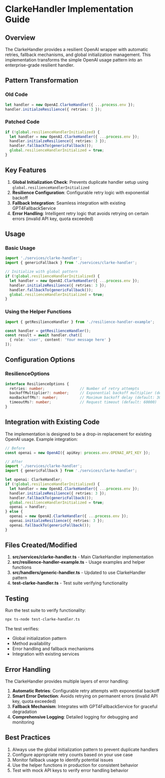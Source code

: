 # ClarkeHandler Implementation Guide

## Overview

The ClarkeHandler provides a resilient OpenAI wrapper with automatic retries, fallback mechanisms, and global initialization management. This implementation transforms the simple OpenAI usage pattern into an enterprise-grade resilient handler.

## Pattern Transformation

### Old Code
```typescript
let handler = new OpenAI.ClarkeHandler({ ...process.env });
handler.initialzeResilience({ retries: 3 });
```

### Patched Code
```typescript
if (!global.resilienceHandlerInitialized) {
  let handler = new OpenAI.ClarkeHandler({ ...process.env });
  handler.initialzeResilience({ retries: 3 });
  handler.fallbackTo(genericFallback());
  global.resilienceHandlerInitialized = true;
}
```

## Key Features

1. **Global Initialization Check**: Prevents duplicate handler setup using `global.resilienceHandlerInitialized`
2. **Resilience Configuration**: Configurable retry logic with exponential backoff
3. **Fallback Integration**: Seamless integration with existing GPT4FallbackService
4. **Error Handling**: Intelligent retry logic that avoids retrying on certain errors (invalid API key, quota exceeded)

## Usage

### Basic Usage
```typescript
import './services/clarke-handler';
import { genericFallback } from './services/clarke-handler';

// Initialize with global pattern
if (!global.resilienceHandlerInitialized) {
  let handler = new OpenAI.ClarkeHandler({ ...process.env });
  handler.initialzeResilience({ retries: 3 });
  handler.fallbackTo(genericFallback());
  global.resilienceHandlerInitialized = true;
}
```

### Using the Helper Functions
```typescript
import { getResilienceHandler } from './resilience-handler-example';

const handler = getResilienceHandler();
const result = await handler.chat([
  { role: 'user', content: 'Your message here' }
]);
```

## Configuration Options

### ResilienceOptions
```typescript
interface ResilienceOptions {
  retries: number;                // Number of retry attempts
  backoffMultiplier?: number;     // Exponential backoff multiplier (default: 2)
  maxBackoffMs?: number;          // Maximum backoff delay (default: 30000)
  timeoutMs?: number;             // Request timeout (default: 60000)
}
```

## Integration with Existing Code

The implementation is designed to be a drop-in replacement for existing OpenAI usage. Example integration:

```typescript
// Before
const openai = new OpenAI({ apiKey: process.env.OPENAI_API_KEY });

// After
import './services/clarke-handler';
import { genericFallback } from './services/clarke-handler';

let openai: ClarkeHandler;
if (!global.resilienceHandlerInitialized) {
  let handler = new OpenAI.ClarkeHandler({ ...process.env });
  handler.initialzeResilience({ retries: 3 });
  handler.fallbackTo(genericFallback());
  global.resilienceHandlerInitialized = true;
  openai = handler;
} else {
  openai = new OpenAI.ClarkeHandler({ ...process.env });
  openai.initialzeResilience({ retries: 3 });
  openai.fallbackTo(genericFallback());
}
```

## Files Created/Modified

1. **src/services/clarke-handler.ts** - Main ClarkeHandler implementation
2. **src/resilience-handler-example.ts** - Usage examples and helper functions
3. **src/handlers/generic-handler.ts** - Updated to use ClarkeHandler pattern
4. **test-clarke-handler.ts** - Test suite verifying functionality

## Testing

Run the test suite to verify functionality:
```bash
npx ts-node test-clarke-handler.ts
```

The test verifies:
- Global initialization pattern
- Method availability
- Error handling and fallback mechanisms
- Integration with existing services

## Error Handling

The ClarkeHandler provides multiple layers of error handling:

1. **Automatic Retries**: Configurable retry attempts with exponential backoff
2. **Smart Error Detection**: Avoids retrying on permanent errors (invalid API key, quota exceeded)
3. **Fallback Mechanism**: Integrates with GPT4FallbackService for graceful degradation
4. **Comprehensive Logging**: Detailed logging for debugging and monitoring

## Best Practices

1. Always use the global initialization pattern to prevent duplicate handlers
2. Configure appropriate retry counts based on your use case
3. Monitor fallback usage to identify potential issues
4. Use the helper functions in production for consistent behavior
5. Test with mock API keys to verify error handling behavior